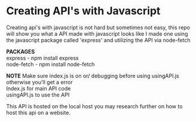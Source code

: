 # Creating API's with Javascript

Creating api's with javascript is not hard but sometimes not easy, this repo will show you what a API made with javascript looks like
I made one using the javascript package called 'express' and utilizing the API via node-fetch

**PACKAGES**                
express - npm install express      
node-fetch - npm install node-fetch

**NOTE** 
Make sure index.js is on or/ debugging before using usingAPI.js otherwise you'll get a error       
Index.js for main API code      
usingAPI.js to use the API 

This API is hosted on the local host you may research further on how to host this api on a website.
